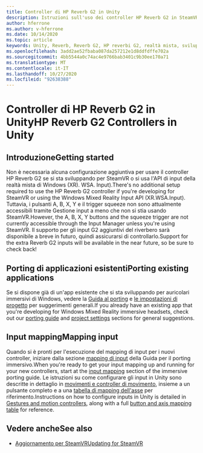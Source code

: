 ```yaml
---
title: Controller di HP Reverb G2 in Unity
description: Istruzioni sull'uso dei controller HP Reverb G2 in SteamVR e in realtà mista di Windows.
author: hferrone
ms.author: v-hferrone
ms.date: 10/14/2020
ms.topic: article
keywords: Unity, Reverb, Reverb G2, HP reverbi G2, realtà mista, sviluppo, controller di movimento, input utente, funzionalità, nuovo progetto, emulatore, documentazione, guide, funzionalità, ologrammi, sviluppo di giochi
ms.openlocfilehash: 3add2ae52fbaba087da257212e1d8ddfdffe702a
ms.sourcegitcommit: 4bb5544a0c74ac4e9766bab3401c9b30ee170a71
ms.translationtype: MT
ms.contentlocale: it-IT
ms.lasthandoff: 10/27/2020
ms.locfileid: "92638388"
---
```

# <a name="hp-reverb-g2-controllers-in-unity"></a><span data-ttu-id="f1d87-104">Controller di HP Reverb G2 in Unity</span><span class="sxs-lookup"><span data-stu-id="f1d87-104">HP Reverb G2 Controllers in Unity</span></span>

## <a name="getting-started"></a><span data-ttu-id="f1d87-105">Introduzione</span><span class="sxs-lookup"><span data-stu-id="f1d87-105">Getting started</span></span>

<span data-ttu-id="f1d87-106">Non è necessaria alcuna configurazione aggiuntiva per usare il controller HP Reverb G2 se si sta sviluppando per SteamVR o si usa l'API di input della realtà mista di Windows (XR). WSA. Input).</span><span class="sxs-lookup"><span data-stu-id="f1d87-106">There's no additional setup required to use the HP Reverb G2 controller if you're developing for SteamVR or using the Windows Mixed Reality Input API (XR.WSA.Input).</span></span> <span data-ttu-id="f1d87-107">Tuttavia, i pulsanti A, B, X, Y e il trigger squeeze non sono attualmente accessibili tramite Gestione input a meno che non si stia usando SteamVR.</span><span class="sxs-lookup"><span data-stu-id="f1d87-107">However, the A, B, X, Y buttons and the squeeze trigger are not currently accessible through the Input Manager unless you're using SteamVR.</span></span> <span data-ttu-id="f1d87-108">Il supporto per gli input G2 aggiuntivi del riverbero sarà disponibile a breve in futuro, quindi assicurarsi di controllarlo.</span><span class="sxs-lookup"><span data-stu-id="f1d87-108">Support for the extra Reverb G2 inputs will be available in the near future, so be sure to check back!</span></span>

## <a name="porting-existing-applications"></a><span data-ttu-id="f1d87-109">Porting di applicazioni esistenti</span><span class="sxs-lookup"><span data-stu-id="f1d87-109">Porting existing applications</span></span>

<span data-ttu-id="f1d87-110">Se si dispone già di un'app esistente che si sta sviluppando per auricolari immersivi di Windows, vedere la [Guida al porting](../porting-apps/porting-guides.md) e [le impostazioni di progetto](https://docs.microsoft.com/windows/mixed-reality/develop/porting-apps/porting-guides?tabs=project#unity-porting-guidance) per suggerimenti generali.</span><span class="sxs-lookup"><span data-stu-id="f1d87-110">If you already have an existing app that you're developing for Windows Mixed Reality immersive headsets, check out our [porting guide](../porting-apps/porting-guides.md) and [project settings](https://docs.microsoft.com/windows/mixed-reality/develop/porting-apps/porting-guides?tabs=project#unity-porting-guidance) sections for general suggestions.</span></span>

## <a name="mapping-input"></a><span data-ttu-id="f1d87-111">Input mapping</span><span class="sxs-lookup"><span data-stu-id="f1d87-111">Mapping input</span></span>

<span data-ttu-id="f1d87-112">Quando si è pronti per l'esecuzione del mapping di input per i nuovi controller, iniziare dalla sezione [mapping di input](https://docs.microsoft.com/windows/mixed-reality/develop/porting-apps/porting-guides?tabs=input#unity-porting-guidance) della Guida per il porting immersivo.</span><span class="sxs-lookup"><span data-stu-id="f1d87-112">When you're ready to get your input mapping up and running for your new controllers, start at the [input mapping](https://docs.microsoft.com/windows/mixed-reality/develop/porting-apps/porting-guides?tabs=input#unity-porting-guidance) section of the immersive porting guide.</span></span> <span data-ttu-id="f1d87-113">Le istruzioni su come configurare gli input in Unity sono descritte in dettaglio in [movimenti e controller di movimento](gestures-and-motion-controllers-in-unity.md), insieme a un pulsante completo e a una [tabella di mapping dell'asse](gestures-and-motion-controllers-in-unity.md#using-hp-reverb-g2-controllers) per riferimento.</span><span class="sxs-lookup"><span data-stu-id="f1d87-113">Instructions on how to configure inputs in Unity is detailed in [Gestures and motion controllers](gestures-and-motion-controllers-in-unity.md), along with a full [button and axis mapping table](gestures-and-motion-controllers-in-unity.md#using-hp-reverb-g2-controllers) for reference.</span></span>

## <a name="see-also"></a><span data-ttu-id="f1d87-114">Vedere anche</span><span class="sxs-lookup"><span data-stu-id="f1d87-114">See also</span></span>
* [<span data-ttu-id="f1d87-115">Aggiornamento per SteamVR</span><span class="sxs-lookup"><span data-stu-id="f1d87-115">Updating for SteamVR</span></span>](../porting-apps/updating-your-steamvr-application-for-windows-mixed-reality.md)